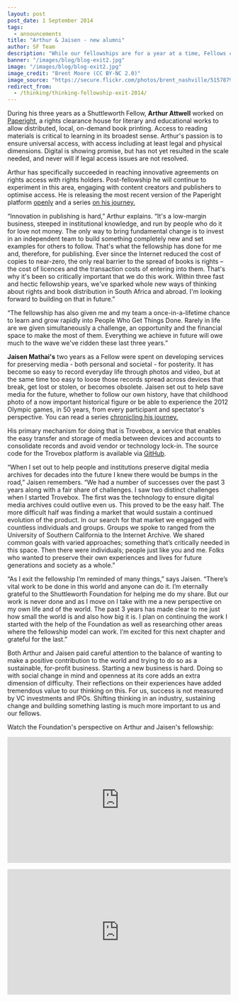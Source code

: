 ```yaml
---
layout: post
post_date: 1 September 2014
tags:
  - announcements
title: "Arthur & Jaisen - new alumni"
author: SF Team
description: "While our fellowships are for a year at a time, Fellows can apply for consecutive years based on past performance and their idea for what comes next. Whether Fellows exit the programme after one, two or three years, we always hope that both they and us have learnt something useful, contributed a positive change in the world and will be carrying something forward from their fellowship."
banner: "/images/blog/blog-exit2.jpg"
image: "/images/blog/blog-exit2.jpg"
image_credit: "Brent Moore (CC BY-NC 2.0)"
image_source: "https://secure.flickr.com/photos/brent_nashville/5157879240"
redirect_from:
  - /thinking/thinking-fellowship-exit-2014/
---
```


During his three years as a Shuttleworth Fellow, **Arthur Attwell** worked on [Paperight](http://www.paperight.com/), a rights clearance house for literary and educational works to allow distributed, local, on-demand book printing. Access to reading materials is critical to learning in its broadest sense. Arthur's passion is to ensure universal access, with access including at least legal and physical dimensions. Digital is showing promise, but has not yet resulted in the scale needed, and never will if legal access issues are not resolved.

Arthur has specifically succeeded in reaching innovative agreements on rights access with rights holders. Post-fellowship he will continue to experiment in this area, engaging with content creators and publishers to optimise access. He is releasing the most recent version of the Paperight platform [openly](https://github.com/paperight) and a series [on his journey.](http://story.paperight.com/)

“Innovation in publishing is hard,” Arthur explains. “It's a low-margin business, steeped in institutional knowledge, and run by people who do it for love not money. The only way to bring fundamental change is to invest in an independent team to build something completely new and set examples for others to follow. That's what the fellowship has done for me and, therefore, for publishing. Ever since the Internet reduced the cost of copies to near-zero, the only real barrier to the spread of books is rights – the cost of licences and the transaction costs of entering into them. That's why it's been so critically important that we do this work. Within three fast and hectic fellowship years, we've sparked whole new ways of thinking about rights and book distribution in South Africa and abroad. I'm looking forward to building on that in future.”

“The fellowship has also given me and my team a once-in-a-lifetime chance to learn and grow rapidly into People Who Get Things Done. Rarely in life are we given simultaneously a challenge, an opportunity and the financial space to make the most of them. Everything we achieve in future will owe much to the wave we've ridden these last three years.”

**Jaisen Mathai's** two years as a Fellow were spent on developing services for preserving media - both personal and societal - for posterity. It has become so easy to record everyday life through photos and video, but at the same time too easy to loose those records spread across devices that break, get lost or stolen, or becomes obsolete. Jaisen set out to help save media for the future, whether to follow our own history, have that childhood photo of a now important historical figure or be able to experience the 2012 Olympic games, in 50 years, from every participant and spectator's perspective. You can read a series [chronicling his journey.](http://jaisenmathai.com/openphoto-trovebox/)

His primary mechanism for doing that is Trovebox, a service that enables the easy transfer and storage of media between devices and accounts to consolidate records and avoid vendor or technology lock-in. The source code for the Trovebox platform is available via [GitHub](https://github.com/photo).

“When I set out to help people and institutions preserve digital media archives for decades into the future I knew there would be bumps in the road,” Jaisen remembers. “We had a number of successes over the past 3 years along with a fair share of challenges. I saw two distinct challenges when I started Trovebox. The first was the technology to ensure digital media archives could outlive even us. This proved to be the easy half. The more difficult half was finding a market that would sustain a continued evolution of the product. In our search for that market we engaged with countless individuals and groups. Groups we spoke to ranged from the University of Southern California to the Internet Archive. We shared common goals with varied approaches; something that’s critically needed in this space. Then there were individuals; people just like you and me. Folks who wanted to preserve their own experiences and lives for future generations and society as a whole.”

“As I exit the fellowship I’m reminded of many things,” says Jaisen. “There’s vital work to be done in this world and anyone can do it. I’m eternally grateful to the Shuttleworth Foundation for helping me do my share. But our work is never done and as I move on I take with me a new perspective on my own life and of the world. The past 3 years has made clear to me just how small the world is and also how big it is. I plan on continuing the work I started with the help of the Foundation as well as researching other areas where the fellowship model can work. I’m excited for this next chapter and grateful for the last.”

Both Arthur and Jaisen paid careful attention to the balance of wanting to make a positive contribution to the world and trying to do so as a sustainable, for-profit business. Starting a new business is hard. Doing so with social change in mind and openness at its core adds an extra dimension of difficulty. Their reflections on their experiences have added tremendous value to our thinking on this. For us, success is not measured by VC investments and IPOs. Shifting thinking in an industry, sustaining change and building something lasting is much more important to us and our fellows.

Watch the Foundation's perspective on Arthur and Jaisen's fellowship:

<p>
<style>.embed-container { position: relative; padding-bottom: 56.25%; height: 0; overflow: hidden; max-width: 100%; height: auto; } .embed-container iframe, .embed-container object, .embed-container embed { position: absolute; top: 0; left: 0; width: 100%; height: 100%; }</style><div class='embed-container'><iframe src='https://player.vimeo.com/video/103982853' frameborder='0' webkitAllowFullScreen mozallowfullscreen allowFullScreen></iframe></div>
</p>
<p>
<style>.embed-container { position: relative; padding-bottom: 56.25%; height: 0; overflow: hidden; max-width: 100%; height: auto; } .embed-container iframe, .embed-container object, .embed-container embed { position: absolute; top: 0; left: 0; width: 100%; height: 100%; }</style><div class='embed-container'><iframe src='https://player.vimeo.com/video/103912044' frameborder='0' webkitAllowFullScreen mozallowfullscreen allowFullScreen></iframe></div>
</p>
